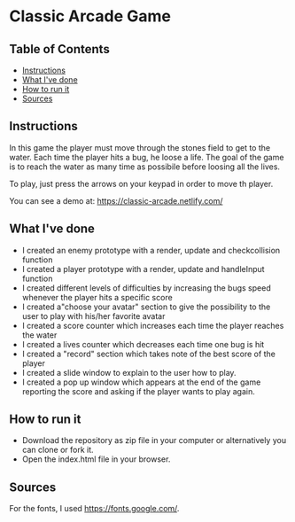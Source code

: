 # Classic Arcade Game

## Table of Contents

* [Instructions](#instructions)
* [What I've done](#whatI'vedone)
* [How to run it](#howtorunit)
* [Sources](#sources)

## Instructions

In this game the player must move through the stones field to get to the water.
Each time the player hits a bug, he loose a life.
The goal of the game is to reach the water as many time as possibile before loosing all the lives.

To play, just press the arrows on your keypad in order to move th player.

You can see a demo at: https://classic-arcade.netlify.com/

## What I've done

- I created an enemy prototype with a render, update and checkcollision function
- I created a player prototype with a render, update and handleInput function
- I created different levels of difficulties by increasing the bugs speed whenever the player hits a specific score
- I created a"choose your avatar" section to give the possibility to the user to play with his/her favorite avatar 
- I created a score counter which increases each time the player reaches the water
- I created a lives counter which decreases each time one bug is hit
- I created a "record" section which takes note of the best score of the player
- I created a slide window to explain to the user how to play.
- I created a pop up window which appears at the end of the game reporting the score and asking if the player wants to play again.

## How to run it

- Download the repository as zip file in your computer or alternatively you can clone or fork it.
- Open the index.html file in your browser.

## Sources

For the fonts, I used https://fonts.google.com/.

